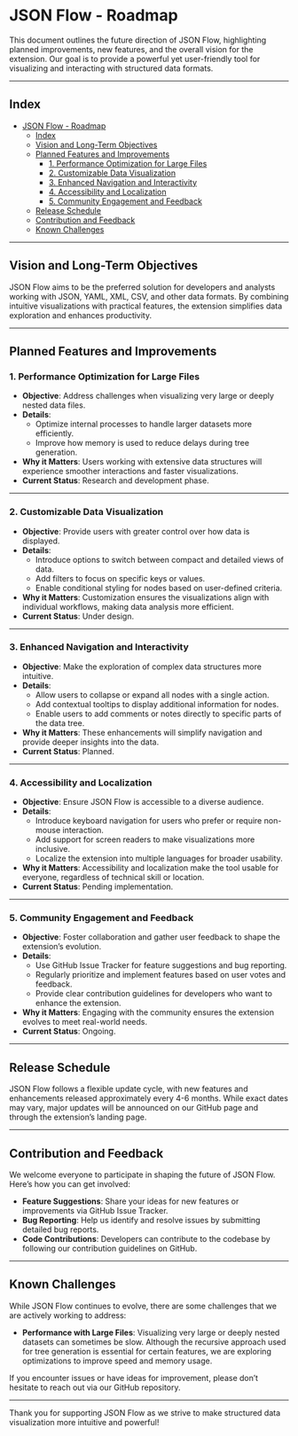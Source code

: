 # JSON Flow - Roadmap

This document outlines the future direction of JSON Flow, highlighting planned improvements, new features, and the overall vision for the extension. Our goal is to provide a powerful yet user-friendly tool for visualizing and interacting with structured data formats.

---

## Index

- [JSON Flow - Roadmap](#json-flow---roadmap)
  - [Index](#index)
  - [Vision and Long-Term Objectives](#vision-and-long-term-objectives)
  - [Planned Features and Improvements](#planned-features-and-improvements)
    - [1. Performance Optimization for Large Files](#1-performance-optimization-for-large-files)
    - [2. Customizable Data Visualization](#2-customizable-data-visualization)
    - [3. Enhanced Navigation and Interactivity](#3-enhanced-navigation-and-interactivity)
    - [4. Accessibility and Localization](#4-accessibility-and-localization)
    - [5. Community Engagement and Feedback](#5-community-engagement-and-feedback)
  - [Release Schedule](#release-schedule)
  - [Contribution and Feedback](#contribution-and-feedback)
  - [Known Challenges](#known-challenges)

---

## Vision and Long-Term Objectives

JSON Flow aims to be the preferred solution for developers and analysts working with JSON, YAML, XML, CSV, and other data formats. By combining intuitive visualizations with practical features, the extension simplifies data exploration and enhances productivity.

---

## Planned Features and Improvements

### 1. Performance Optimization for Large Files

- **Objective**: Address challenges when visualizing very large or deeply nested data files.
- **Details**:
  - Optimize internal processes to handle larger datasets more efficiently.
  - Improve how memory is used to reduce delays during tree generation.
- **Why it Matters**: Users working with extensive data structures will experience smoother interactions and faster visualizations.
- **Current Status**: Research and development phase.

---

### 2. Customizable Data Visualization

- **Objective**: Provide users with greater control over how data is displayed.
- **Details**:
  - Introduce options to switch between compact and detailed views of data.
  - Add filters to focus on specific keys or values.
  - Enable conditional styling for nodes based on user-defined criteria.
- **Why it Matters**: Customization ensures the visualizations align with individual workflows, making data analysis more efficient.
- **Current Status**: Under design.

---

### 3. Enhanced Navigation and Interactivity

- **Objective**: Make the exploration of complex data structures more intuitive.
- **Details**:
  - Allow users to collapse or expand all nodes with a single action.
  - Add contextual tooltips to display additional information for nodes.
  - Enable users to add comments or notes directly to specific parts of the data tree.
- **Why it Matters**: These enhancements will simplify navigation and provide deeper insights into the data.
- **Current Status**: Planned.

---

### 4. Accessibility and Localization

- **Objective**: Ensure JSON Flow is accessible to a diverse audience.
- **Details**:
  - Introduce keyboard navigation for users who prefer or require non-mouse interaction.
  - Add support for screen readers to make visualizations more inclusive.
  - Localize the extension into multiple languages for broader usability.
- **Why it Matters**: Accessibility and localization make the tool usable for everyone, regardless of technical skill or location.
- **Current Status**: Pending implementation.

---

### 5. Community Engagement and Feedback

- **Objective**: Foster collaboration and gather user feedback to shape the extension’s evolution.
- **Details**:
  - Use GitHub Issue Tracker for feature suggestions and bug reporting.
  - Regularly prioritize and implement features based on user votes and feedback.
  - Provide clear contribution guidelines for developers who want to enhance the extension.
- **Why it Matters**: Engaging with the community ensures the extension evolves to meet real-world needs.
- **Current Status**: Ongoing.

---

## Release Schedule

JSON Flow follows a flexible update cycle, with new features and enhancements released approximately every 4-6 months. While exact dates may vary, major updates will be announced on our GitHub page and through the extension’s landing page.

---

## Contribution and Feedback

We welcome everyone to participate in shaping the future of JSON Flow. Here’s how you can get involved:

- **Feature Suggestions**: Share your ideas for new features or improvements via GitHub Issue Tracker.
- **Bug Reporting**: Help us identify and resolve issues by submitting detailed bug reports.
- **Code Contributions**: Developers can contribute to the codebase by following our contribution guidelines on GitHub.

---

## Known Challenges

While JSON Flow continues to evolve, there are some challenges that we are actively working to address:

- **Performance with Large Files**: Visualizing very large or deeply nested datasets can sometimes be slow. Although the recursive approach used for tree generation is essential for certain features, we are exploring optimizations to improve speed and memory usage.

If you encounter issues or have ideas for improvement, please don’t hesitate to reach out via our GitHub repository.

---

Thank you for supporting JSON Flow as we strive to make structured data visualization more intuitive and powerful!
